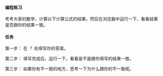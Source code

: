 #### 编程练习

考考大家的数学，计算以下计算公式的结果。然后在浏览器中运行一下，看看结果是否跟你的结果一致。

#### 任务

第一步： 在  ？ 处填写你的答案。

第二步： 填写完成后，运行一下，看看是不是跟你填写的结果一致。

第三步： 如果你有不一致的地方，思考一下为什么跟你的不一致呢。